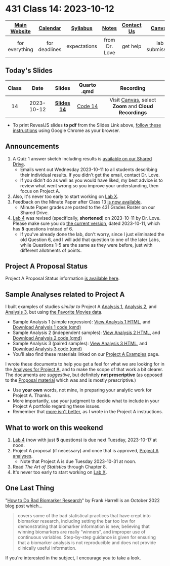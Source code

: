 # 431 Class 14: 2023-10-12

[Main Website](https://thomaselove.github.io/431-2023/) | [Calendar](https://thomaselove.github.io/431-2023/calendar.html) | [Syllabus](https://thomaselove.github.io/431-syllabus-2023/) | [Notes](https://thomaselove.github.io/431-notes/) | [Contact Us](https://thomaselove.github.io/431-2023/contact.html) | [Canvas](https://canvas.case.edu) | [Data and Code](https://github.com/THOMASELOVE/431-data)
:-----------: | :--------------: | :----------: | :---------: | :-------------: | :-----------: | :------------:
for everything | for deadlines | expectations | from Dr. Love | get help | lab submission | for downloads

## Today's Slides

Class | Date | Slides | Quarto .qmd | Recording
:---: | :--------: | :------: | :------: | :-------------:
14 | 2023-10-12 | **[Slides 14](https://thomaselove.github.io/431-slides-2023/class14.html)** | [Code 14](https://thomaselove.github.io/431-slides-2023/class14.qmd) | Visit [Canvas](https://canvas.case.edu/), select **Zoom** and **Cloud Recordings**

- To print RevealJS slides **to pdf** from the Slides Link above, [follow these instructions](https://quarto.org/docs/presentations/revealjs/presenting.html#print-to-pdf) using Google Chrome as your browser.

## Announcements

1. A Quiz 1 answer sketch including results is [available on our Shared Drive](https://drive.google.com/file/d/1lLVFE5f2oPByAo1W_0Yw4qVjX2siMlFz/view?usp=drive_link).
    - Emails went out Wednesday 2023-10-11 to all students describing their individual results. If you didn't get the email, contact Dr. Love.
    - If you didn't do as well as you would have liked, my best advice is to review what went wrong so you improve your understanding, then focus on Project A.
2. Also, it's never too early to start working on [Lab X](https://thomaselove.github.io/431-labX/).
3. Feedback on the Minute Paper after Class 13 [is now available](https://bit.ly/431-2023-min-13-feedback).
    - Minute Paper grades are posted to the 431 Grades Roster on our Shared Drive.
4. [Lab 4](https://github.com/THOMASELOVE/431-labs-2023/blob/main/lab04/lab04.pdf) was revised (specifically, **shortened**) on 2023-10-11 by Dr. Love. Please make sure you do [the current version](https://github.com/THOMASELOVE/431-labs-2023/blob/main/lab04/lab04.pdf), dated 2023-10-11, which has **5** questions instead of 6.
    - If you've already done the lab, don't worry, since I just eliminated the old Question 6, and I will add that question to one of the later Labs, while Questions 1-5 are the same as they were before, just with different allotments of points.

## Project A Proposal Status

Project A Proposal Status information [is available here](https://github.com/THOMASELOVE/431-classes-2023/blob/main/projA/projectA_proposal.md).

## Sample Analyses related to Project A

I built examples of studies *similar to* Project A [Analysis 1](https://thomaselove.github.io/431-projectA-2023/431-movies-analysis1.html), [Analysis 2](https://thomaselove.github.io/431-projectA-2023/431-movies-analysis2.html), and [Analysis 3](https://thomaselove.github.io/431-projectA-2023/431-movies-analysis3.html), but using [the Favorite Movies data](https://github.com/THOMASELOVE/431-classes-2023/tree/main/movies). 

- Sample Analysis 1 (simple regression): [View Analysis 1 HTML](https://thomaselove.github.io/431-projectA-2023/431-movies-analysis1.html), and [Download Analysis 1 code (qmd)](https://raw.githubusercontent.com/THOMASELOVE/431-data/main/data-and-code/431-movies-analysis1.qmd)
- Sample Analysis 2 (independent samples): [View Analysis 2 HTML](https://thomaselove.github.io/431-projectA-2023/431-movies-analysis2.html), and [Download Analysis 2 code (qmd)](https://raw.githubusercontent.com/THOMASELOVE/431-data/main/data-and-code/431-movies-analysis2.qmd)
- Sample Analysis 3 (paired samples): [View Analysis 3 HTML](https://thomaselove.github.io/431-projectA-2023/431-movies-analysis3.html), and [Download Analysis 3 code (qmd)](https://raw.githubusercontent.com/THOMASELOVE/431-data/main/data-and-code/431-movies-analysis3.qmd)
- You'll also find these materials linked on our [Project A Examples](https://thomaselove.github.io/431-projectA-2023/examples.html) page.

I wrote these documents to help you get a feel for what we are looking for in the [Analyses for Project A](https://thomaselove.github.io/431-projectA-2023/analyses.html), and to make the scope of that work a bit clearer. The documents are *suggestive*, but definitely **not prescriptive** (as opposed to the [Proposal material](https://thomaselove.github.io/431-projectA-2023/proposal.html) which was and is mostly prescriptive.)

- Use **your own** words, not mine, in preparing your analytic work for Project A. Thanks.
- More importantly, use your judgment to decide what to include in your Project A portfolio regarding these issues.
- Remember that [more isn't better](https://thomaselove.github.io/431-projectA-2023/portfolio.html#hint-more-isnt-better.), as I wrote in the Project A instructions.

## What to work on this weekend

1. [Lab 4](https://github.com/THOMASELOVE/431-labs-2023/blob/main/lab04/lab04.pdf) (now with just **5** questions) is due next Tuesday, 2023-10-17 at noon.
2. Project A proposal (if necessary) and once that is approved, [Project A analyses](https://thomaselove.github.io/431-projectA-2023/analyses.html).
    - Note that Project A is due Tuesday 2023-10-31 at noon.
3. Read *The Art of Statistics* through Chapter 8.
4. It's never too early to start working on [Lab X](https://thomaselove.github.io/431-labX/).

## One Last Thing

"[How to Do Bad Biomarker Research](https://hbiostat.org/blog/post/badb/)" by Frank Harrell is an October 2022 blog post which...

> covers some of the bad statistical practices that have crept into biomarker research, including setting the bar too low for demonstrating that biomarker information is new, believing that winning biomarkers are really “winners”, and improper use of continuous variables. Step-by-step guidance is given for ensuring that a biomarker analysis is not reproducible and does not provide clinically useful information.

If you're interested in the subject, I encourage you to take a look.
